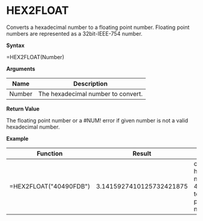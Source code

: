# HEX2FLOAT

Converts a hexadecimal number to a floating point number. Floating point
numbers are represented as a 32bit-IEEE-754 number.

**Syntax**

=HEX2FLOAT(Number)

**Arguments**

| Name   | Description                        |
|--------|------------------------------------|
| Number | The hexadecimal number to convert. |

**Return Value**

The floating point number or a \#NUM! error if given number is not a
valid hexadecimal number.

**Example**

| Function               | Result                   | Comment                                                       |
|------------------------|--------------------------|---------------------------------------------------------------|
| =HEX2FLOAT("40490FDB") | 3.1415927410125732421875 | converts hexadecimal number 40490FDB to floating point number |
